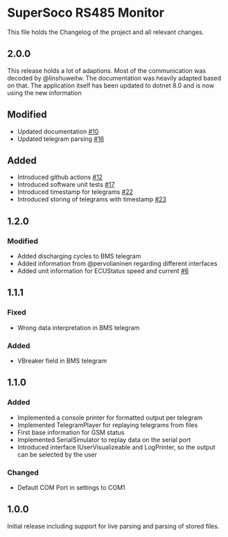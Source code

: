 # SuperSoco RS485 Monitor

This file holds the Changelog of the project and all relevant changes.
## 2.0.0
This release holds a lot of adaptions. Most of the communication was decoded by
@linshuweitw. The documentation was heavily adapted based on that. The application
itself has been updated to dotnet 8.0 and is now using the new information

## Modified
- Updated documentation [#10](https://github.com/stprograms/SuperSoco485Monitor/issues/10)
- Updated telegram parsing [#16](https://github.com/stprograms/SuperSoco485Monitor/issues/16)

## Added
- Introduced github actions [#12](https://github.com/stprograms/SuperSoco485Monitor/issues/12)
- Introduced software unit tests [#17](https://github.com/stprograms/SuperSoco485Monitor/issues/17)
- Introduced timestamp for telegrams [#22](https://github.com/stprograms/SuperSoco485Monitor/issues/22)
- Introduced storing of telegrams with timestamp [#23](https://github.com/stprograms/SuperSoco485Monitor/issues/23)

## 1.2.0
### Modified
- Added discharging cycles to BMS telegram
- Added information from @pervolianinen regarding different interfaces
- Added unit information for ECUStatus speed and current [#6](https://github.com/stprograms/SuperSoco485Monitor/issues/6)

## 1.1.1
### Fixed
- Wrong data interpretation in BMS telegram

### Added
- VBreaker field in BMS telegram

## 1.1.0
### Added
- Implemented a console printer for formatted output per telegram
- Implemented TelegramPlayer for replaying telegrams from files
- First base information for GSM status
- Implemented SerialSimulator to replay data on the serial port
- Introduced interface IUserVisualizeable and LogPrinter, so the output can be selected by the user

### Changed
- Default COM Port in settings to COM1

## 1.0.0
Initial release including support for live parsing and parsing of stored files.
